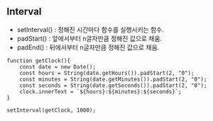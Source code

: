 ## Interval

- setInterval() : 정해진 시간마다 함수를 실행시키는 함수.
- padStart() : 앞에서부터 n글자만큼 정해진 값으로 채움.
- padEnd() : 뒤에서부터 n글자만큼 정해진 값으로 채움.

```JS
function getClock(){
    const date = new Date();
    const hours = String(date.getHours()).padStart(2, "0");
    const minutes = String(date.getMinutes()).padStart(2, "0");
    const seconds = String(date.getSeconds()).padStart(2, "0");
    clock.innerText = `${hours}:${minutes}:${seconds}`;
}

setInterval(getClock, 1000);
```